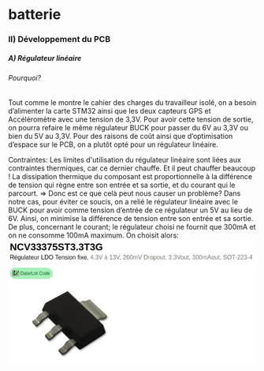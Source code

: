 # batterie
### II) Développement du PCB
##### A) Régulateur linéaire
###### Pourquoi?
Tout comme le montre le cahier des charges du travailleur isolé, on a besoin d’alimenter la
carte STM32 ainsi que les deux capteurs GPS et Accéléromètre avec une tension de 3,3V.
Pour avoir cette tension de sortie, on pourra refaire le même régulateur BUCK pour passer
du 6V au 3,3V ou bien du 5V au 3,3V.
Pour des raisons de coût ainsi que d’optimisation d’espace sur le PCB, on a plutôt opté pour
un régulateur linéaire.

Contraintes:
Les limites d'utilisation du régulateur linéaire sont liées aux contraintes thermiques, car ce
dernier chauffe. Et il peut chauffer beaucoup ! La dissipation thermique du composant est
proportionnelle à la différence de tension qui règne entre son entrée et sa sortie, et du
courant qui le parcourt.
=> Donc est ce que celà peut nous causer un problème? Dans notre cas, pour éviter ce
soucis, on a relié le régulateur linéaire avec le BUCK pour avoir comme tension d’entrée de
ce régulateur un 5V au lieu de 6V. Ainsi, on minimise la différence de tension entre son
entrée et sa sortie. De plus, concernant le courant; le régulateur choisi ne fournit que 300mA
et on ne consomme 100mA maximum.
On choisit alors:
![](reglin.png)







